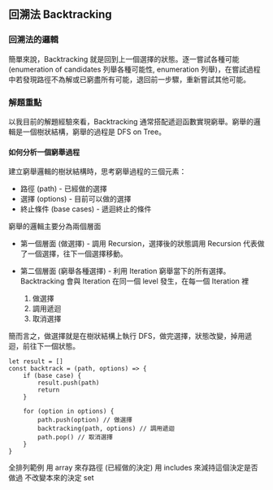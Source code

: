## 回溯法 Backtracking

### 回溯法的邏輯

簡單來說，Backtracking 就是回到上一個選擇的狀態。逐一嘗試各種可能 (enumeration of candidates 列舉各種可能性, enumeration 列舉)，在嘗試過程中若發現路徑不為解或已窮盡所有可能，退回前一步驟，重新嘗試其他可能。

### 解題重點

以我目前的解題經驗來看，Backtracking 通常搭配遞迴函數實現窮舉。窮舉的邏輯是一個樹狀結構，窮舉的過程是 DFS on Tree。

#### 如何分析一個窮舉過程

建立窮舉邏輯的樹狀結構時，思考窮舉過程的三個元素：

* 路徑 (path) - 已經做的選擇
* 選擇 (options) - 目前可以做的選擇
* 終止條件 (base cases) - 遞迴終止的條件

窮舉的邏輯主要分為兩個層面

* 第一個層面 (做選擇) - 調用 Recursion，選擇後的狀態調用 Recursion 代表做了一個選擇，往下一個選擇移動。
* 第二個層面 (窮舉各種選擇) - 利用 Iteration 窮舉當下的所有選擇。Backtracking 會與 Iteration 在同一個 level 發生，在每一個 Iteration 裡

	1. 做選擇
	2. 調用遞迴
	3. 取消選擇 

簡而言之，做選擇就是在樹狀結構上執行 DFS，做完選擇，狀態改變，掉用遞迴，前往下一個狀態。
	
```
let result = []
const backtrack = (path, options) => {
	if (base case) {
		result.push(path)
		return
	}
	
	for (option in options) {
		path.push(option) // 做選擇
		backtracking(path, options) // 調用遞迴
		path.pop() // 取消選擇
	}
}
```

	            
	            
全排列範例
用 array 來存路徑 (已經做的決定)
用 includes 來減持這個決定是否做過
不改變本來的決定 set